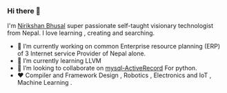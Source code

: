 ### Hi there 👋

   I'm [Nirikshan Bhusal](https://www.nirikshan.com.np/) super passionate self-taught visionary technologist from Nepal. I love learning , creating and searching.


- 🔭 I’m currently working on common Enterprise resource planning (ERP)  of 3 Internet service Provider of Nepal alone.
- 🌱 I’m currently learning LLVM 
- 👯 I’m looking to collaborate on [mysql-ActiveRecord](https://github.com/nirikshan/mysql-ActiveRecord.py) For python.
- ❤️  Compiler and Framework Design , Robotics , Electronics and IoT , Machine Learning .
